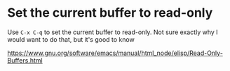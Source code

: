# Set the current buffer to read-only

Use `C-x C-q` to set the current buffer to read-only. Not sure exactly why I
would want to do that, but it's good to know

https://www.gnu.org/software/emacs/manual/html_node/elisp/Read-Only-Buffers.html
